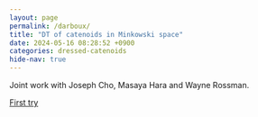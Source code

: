```yaml
---
layout: page
permalink: /darboux/
title: "DT of catenoids in Minkowski space"
date: 2024-05-16 08:28:52 +0900
categories: dressed-catenoids
hide-nav: true
---
```


Joint work with Joseph Cho, Masaya Hara and Wayne Rossman.

[First try][1v]

[1v]: /darboux-minkowski/index.html
